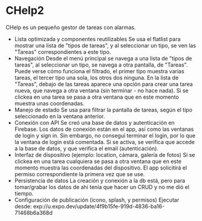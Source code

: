 # CHelp2
CHelp es un pequeño gestor de tareas con alarmas.
* Lista optimizada y componentes reutilizables
	Se usa el flatlist para mostrar una lista de "tipos de tareas", y al seleccionar un tipo, se ven las "Tareas" correspondientes a este tipo.
* Navegación
	Desde el menú principal se navega a una lista de "tipos de tareas", al seleccionar un tipo, se navega a otra pantalla, de "Tareas". Puede verse cómo funciona el filtrado, el primer tipo muestra varias tareas, el tercer tipo una sola, los otros dos ninguna. En la lista de "Tareas", debajo de las tareas aparece una opción para crear una tarea nueva, que navega a otra ventana (sin terminar - no hace nada). Si se clickea en una tarea se pasa a otra ventana que en este momento muestra unas coordenadas.
* Manejo de estado
	Se usa para filtrar la pantalla de tareas, según el tipo seleccionado en la ventana anterior.
* Conexión con API
	Se creó una base de datos y autenticación en Firebase. Los datos de conexión están en el app, así como las ventanas de login y sign in. Sin embargo, no conseguí terminar el login, por lo que la ventana de login está comentada. Si se activa, se verifica que accede a la base de datos, y que verifica el email (autenticación).
* Interfaz de dispositivo (ejemplo: location, cámara, galería de fotos)
	Si se clickea en una tarea cualquiera se pasa a otra ventana que en este momento muestra las coordenadas del dispositivo. El app solicitirá el permiso correspondiente la primera vez que se use.
* Persistencia de datos
	La creación y conexión a la db está, pero para tomar/grabar los datos de ahí tenía que hacer un CRUD y no me dió el tiempo.
* Configuración de publicación (ícono, splash, y permisos)
	Ejecutar desde: exp://u.expo.dev/update/4f9b15fe-919d-4836-ba16-71468b6a368d
